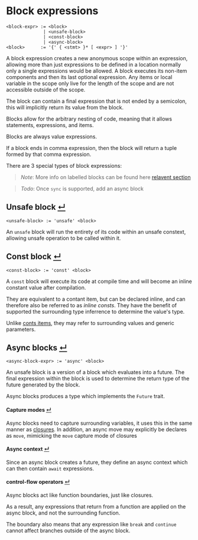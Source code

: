 # Block expressions
```
<block-expr> := <block>
              | <unsafe-block>
              | <const-block>
              | <async-block>
<block>      := '{' { <stmt> }* [ <expr> ] '}'
```

A block expression creates a new anonymous scope within an expression, allowing more than just expressions to be defined in a location normally only a single expressions would be allowed.
A block executes its non-item components and then its last optional expression.
Any items or local variable in the scope only live for the length of the scope and are not accessible outside of the scope.

The block can contain a final expression that is not ended by a semicolon, this will implicitly return its value from the block.

Blocks allow for the arbitrary nesting of code, meaning that it allows statements, expressions, and items.

Blocks are always value expressions.

If a block ends in comma expression, then the block will return a tuple formed by that comma expression.

There are 3 special types of block expressions:

> _Note_: More info on labelled blocks can be found here [relavent section](./loop-expressions.md#labelled-block-expressions-)

> _Todo_: Once `sync` is supported, add an async block

## Unsafe block [↵](#block-expressions)
```
<unsafe-block> := 'unsafe' <block>
```

An `unsafe` block will run the entirety of its code within an unsafe constext, allowing unsafe operation to be called within it.

## Const block [↵](#block-expressions)
```
<const-block> := 'const' <block>
```

A `const` block will execute its code at compile time and will become an inline constant value after compilation.

They are equivalent to a contant item, but can be declared inline, and can therefore also be referred to as _inline consts_.
They have the benefit of supported the surrounding type inferrence to determine the value's type.

Unlike [conts items](#79-const-item-), they may refer to surrounding values and generic parameters.

## Async blocks [↵](#block-expressions)
```
<async-block-expr> := 'async' <block>
```

An unsafe block is a version of a block which evaluates into a future.
The final expression within the block is used to determine the return type of the future generated by the block.

Async blocks produces a type which implements the `Future` trait.

#### Capture modes [↵](#block-expressions)

Async blocks need to capture surrounding variables, it uses this in the same manner as [closures].
In addition, an async move may explicitly be declares as `move`, mimicking the `move` capture mode of closures

#### Async context [↵](#block-expressions)

Since an async block creates a future, they define an async context which can then contain `await` expressions.

#### control-flow operators [↵](#block-expressions)

Async blocks act like function boundaries, just like closures.

As a result, any expressions that return from a function are applied on the async block, and not the surrounding function.

The boundary also means that any expression like `break` and `continue` cannot affect branches outside of the async block.

[const items]: ../items/consts.md
[closures]:    ../type-system/types/closure-types.md#capture-modes-